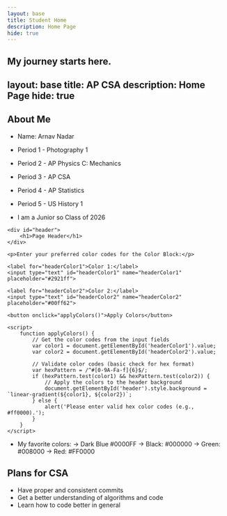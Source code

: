 ```yaml
---
layout: base
title: Student Home 
description: Home Page
hide: true
---
```


My journey starts here.
---
layout: base
title: AP CSA
description: Home Page
hide: true
---

<style>
.page-header {
  color: $header-heading-color;
  text-align: center;
  background-color: $header-bg-color;
  background-image: conic-gradient(from 215deg, $header-bg-color, $header-bg-color-secondary) !important;
</style>
## About Me
- <p> Name: Arnav Nadar</p> 
- <p> Period 1 - Photography 1
- <p> Period 2 - AP Physics C: Mechanics
- <p> Period 3 - AP CSA
- <p> Period 4 - AP Statistics 
- <p> Period 5 - US History 1
- <p>I am a Junior so Class of 2026</p>



<!DOCTYPE html>
<html lang="en">
<head>
    <meta charset="UTF-8">
    <meta name="viewport" content="width=device-width, initial-scale=1.0">
    <title>Change Header Color</title>
    <style>
        #header {
            padding: 20px;
            text-align: center;
            color: white;
            background: #2921ff; /* Default header color */
            transition: background 0.3s ease; /* Smooth transition for color change */
        }
    </style>
</head>
<body>

    <div id="header">
        <h1>Page Header</h1>
    </div>

    <p>Enter your preferred color codes for the Color Block:</p>
    
    <label for="headerColor1">Color 1:</label>
    <input type="text" id="headerColor1" name="headerColor1" placeholder="#2921ff">

    <label for="headerColor2">Color 2:</label>
    <input type="text" id="headerColor2" name="headerColor2" placeholder="#00ff62">

    <button onclick="applyColors()">Apply Colors</button>

    <script>
        function applyColors() {
            // Get the color codes from the input fields
            var color1 = document.getElementById('headerColor1').value;
            var color2 = document.getElementById('headerColor2').value;
            
            // Validate color codes (basic check for hex format)
            var hexPattern = /^#[0-9A-Fa-f]{6}$/;
            if (hexPattern.test(color1) && hexPattern.test(color2)) {
                // Apply the colors to the header background
                document.getElementById('header').style.background = `linear-gradient(${color1}, ${color2})`;
            } else {
                alert('Please enter valid hex color codes (e.g., #ff0000).');
            }
        }
    </script>

- My favorite colors: 
    -> Dark Blue #0000FF
    -> Black: #000000
    -> Green: #008000
    -> Red: #FF0000
</body>
</html>


<!-- <script>

  function updateGradient() {
    var color1 = document.getElementById('headerColorPicker1').value;
    var color2 = document.getElementById('headerColorPicker2').value;
    var gradient = `conic-gradient(from 215deg, ${color1}, ${color2})`;
    document.querySelector('.page-header').style.setProperty('background-image', gradient);
  }

  document.getElementById('headerColorPicker1').addEventListener('input', updateGradient);
  document.getElementById('headerColorPicker2').addEventListener('input', updateGradient);
</script> -->

## Plans for CSA

  - Have proper and consistent commits
  - Get a better understanding of algorithms and code
  - Learn how to code better in general 

